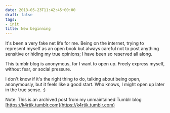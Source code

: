 ```yaml
---
date: 2013-05-23T11:42:45+00:00
draft: false
tags:
- init
title: New beginning
---
```


<p>It's been a very fake net life for me. Being on the internet, trying to represent myself as an open book but always careful not to post anything sensitive or hiding my true opinions; I have been so reserved all along.</p>
<p>This tumblr blog is anonymous, for I want to open up. Freely express myself, without fear, or social pressure.</p>
<p>I don't know if it's the right thing to do, talking about being open, anonymously, but it feels like a good start. Who knows, I might open up later in the true sense. :)</p>

Note: This is an archived post from my unmaintained Tumblr blog [https://k4rtik.tumblr.com](https://k4rtik.tumblr.com)
